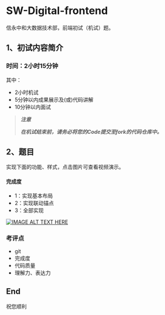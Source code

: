 # SW-Digital-frontend

信永中和大数据技术部，前端初试（机试）题。

## 1、初试内容简介

### 时间：2小时15分钟

其中：

* 2小时机试
* 5分钟以内成果展示及(或)代码讲解
* 10分钟以内面试

> ***注意***
>
> ***在机试结束前，请务必将您的Code提交至fork的代码仓库中。***

## 2、题目

实现下面的功能、样式，点击图片可查看视频演示。

#### 完成度

* 1：实现基本布局
* 2：实现联动锚点
* 3：全部实现

[![IMAGE ALT TEXT HERE](https://sw-interview.oss-cn-beijing.aliyuncs.com/videos/%E5%B1%8F%E5%B9%95%E5%BF%AB%E7%85%A7%202020-06-30%2011.34.50.png)](https://sw-interview.oss-cn-beijing.aliyuncs.com/videos/frontend.mp4)

### 考评点

* git
* 完成度
* 代码质量
* 理解力、表达力

## End

祝您顺利
